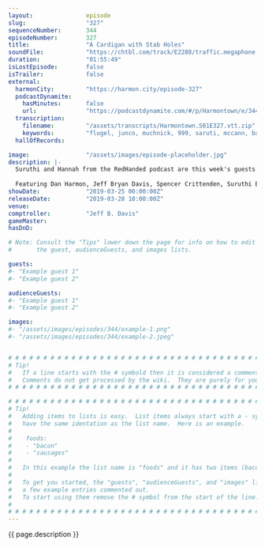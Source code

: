 ```yaml
---
layout:               episode
slug:                 "327"
sequenceNumber:       344
episodeNumber:        327
title:                "A Cardigan with Stab Holes"
soundFile:            "https://chtbl.com/track/E2288/traffic.megaphone.fm/STA5484798949.mp3?updated=1596656922"
duration:             "01:55:49"
isLostEpisode:        false
isTrailer:            false
external:
  harmonCity:         "https://harmon.city/episode-327"
  podcastDynamite:
    hasMinutes:       false
    url:              "https://podcastdynamite.com/#/p/Harmontown/e/344/327"
  transcription:
    filename:         "/assets/transcripts/Harmontown.S01E327.vtt.zip"
    keywords:         "flugel, junco, muchnick, 999, saruti, mccann, badgers, confiding, rosanna, temp, high-risk, madeleine, powell, dingo, tandem, tb, 9-1-1, clack, bugle, scrubs, gravitate, foxes, bradley, spouse, decapitated"
  hallOfRecords:      

image:                "/assets/images/episode-placeholder.jpg"
description: |-
  Suruthi and Hannah from the RedHanded podcast are this week's guests. They share their true crime expertise, including some crime role playing!
  
  Featuring Dan Harmon, Jeff Bryan Davis, Spencer Crittenden, Suruthi Bala and Hannah Maguire.
showDate:             "2019-03-25 00:00:00Z"
releaseDate:          "2019-03-28 10:00:00Z"
venue:                
comptroller:          "Jeff B. Davis"
gameMaster:           
hasDnD:               

# Note: Consult the "Tips" lower down the page for info on how to edit
#       the guest, audienceGuests, and images lists.

guests:
#- "Example guest 1"
#- "Example guest 2"

audienceGuests:
#- "Example guest 1"
#- "Example guest 2"

images:
#- "/assets/images/episodes/344/example-1.png"
#- "/assets/images/episodes/344/example-2.jpeg"


# # # # # # # # # # # # # # # # # # # # # # # # # # # # # # # # # # # # # # # # # # # # #
# Tip!
#   If a line starts with the # symbold then it is considered a comment.
#   Comments do not get processed by the wiki.  They are purely for your information.
# # # # # # # # # # # # # # # # # # # # # # # # # # # # # # # # # # # # # # # # # # # # #

# # # # # # # # # # # # # # # # # # # # # # # # # # # # # # # # # # # # # # # # # # # # #
# Tip!
#   Adding items to lists is easy.  List items always start with a - symbol and have
#   have the same identation as the list name.  Here is an example.
#
#    foods:
#    - "bacon"
#    - "sausages"
#
#   In this example the list name is "foods" and it has two items (bacon, and sausages).
#
#   To get you started, the "guests", "audienceGuests", and "images" lists below have
#   a few example entries commented out.
#   To start using them remove the # symbol from the start of the line.
#
# # # # # # # # # # # # # # # # # # # # # # # # # # # # # # # # # # # # # # # # # # # # #
---
```


<!-- The episode description will be rendered here -->
{{ page.description }}

<!-- Add your content BELOW here -->
<!-- vvvvvvvvvvvvvvvvvvvvvvvvvvv -->




<!-- ^^^^^^^^^^^^^^^^^^^^^^^^^^^ -->
<!-- Add your content ABOVE here -->

<!-- The episode gallery will be rendered here -->